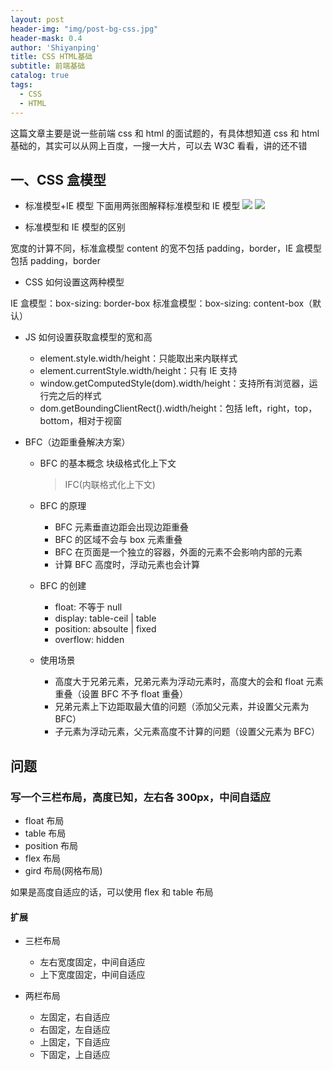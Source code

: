 ```yaml
---
layout: post
header-img: "img/post-bg-css.jpg"
header-mask: 0.4
author: 'Shiyanping'
title: CSS HTML基础
subtitle: 前端基础
catalog: true
tags:
  - CSS
  - HTML
---
```


这篇文章主要是说一些前端 css 和 html 的面试题的，有具体想知道 css 和 html 基础的，其实可以从网上百度，一搜一大片，可以去 W3C 看看，讲的还不错

## 一、CSS 盒模型

- 标准模型+IE 模型
  下面用两张图解释标准模型和 IE 模型
  ![](/images/15261811358506.jpg)
  ![](/images/15261811463925.jpg)

<!-- more -->

- 标准模型和 IE 模型的区别

宽度的计算不同，标准盒模型 content 的宽不包括 padding，border，IE 盒模型包括 padding，border

- CSS 如何设置这两种模型

IE 盒模型：box-sizing: border-box
标准盒模型：box-sizing: content-box（默认）

- JS 如何设置获取盒模型的宽和高

  - element.style.width/height：只能取出来内联样式
  - element.currentStyle.width/height：只有 IE 支持
  - window.getComputedStyle(dom).width/height：支持所有浏览器，运行完之后的样式
  - dom.getBoundingClientRect().width/height：包括 left，right，top，bottom，相对于视窗

- BFC（边距重叠解决方案）

  - BFC 的基本概念
    块级格式化上下文

    > IFC(内联格式化上下文)

  - BFC 的原理
    - BFC 元素垂直边距会出现边距重叠
    - BFC 的区域不会与 box 元素重叠
    - BFC 在页面是一个独立的容器，外面的元素不会影响内部的元素
    - 计算 BFC 高度时，浮动元素也会计算
  - BFC 的创建
    - float: 不等于 null
    - display: table-ceil | table
    - position: absoulte | fixed
    - overflow: hidden
  - 使用场景
    - 高度大于兄弟元素，兄弟元素为浮动元素时，高度大的会和 float 元素重叠（设置 BFC 不予 float 重叠）
    - 兄弟元素上下边距取最大值的问题（添加父元素，并设置父元素为 BFC）
    - 子元素为浮动元素，父元素高度不计算的问题（设置父元素为 BFC）

## 问题

### 写一个三栏布局，高度已知，左右各 300px，中间自适应

- float 布局
- table 布局
- position 布局
- flex 布局
- gird 布局(网格布局)

如果是高度自适应的话，可以使用 flex 和 table 布局

#### 扩展

- 三栏布局

  - 左右宽度固定，中间自适应
  - 上下宽度固定，中间自适应

- 两栏布局
  - 左固定，右自适应
  - 右固定，左自适应
  - 上固定，下自适应
  - 下固定，上自适应
